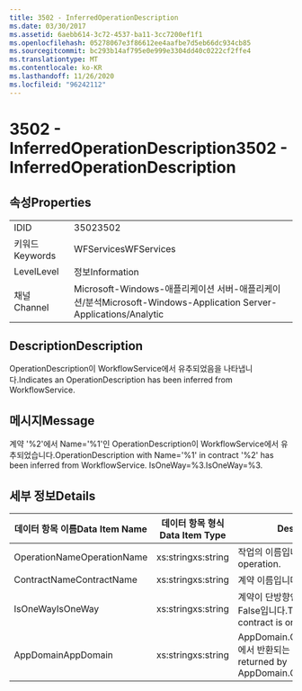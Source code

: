 ```yaml
---
title: 3502 - InferredOperationDescription
ms.date: 03/30/2017
ms.assetid: 6aebb614-3c72-4537-ba11-3cc7200ef1f1
ms.openlocfilehash: 05278067e3f86612ee4aafbe7d5eb66dc934cb85
ms.sourcegitcommit: bc293b14af795e0e999e3304dd40c0222cf2ffe4
ms.translationtype: MT
ms.contentlocale: ko-KR
ms.lasthandoff: 11/26/2020
ms.locfileid: "96242112"
---
```

# <a name="3502---inferredoperationdescription"></a><span data-ttu-id="f3e27-102">3502 - InferredOperationDescription</span><span class="sxs-lookup"><span data-stu-id="f3e27-102">3502 - InferredOperationDescription</span></span>

## <a name="properties"></a><span data-ttu-id="f3e27-103">속성</span><span class="sxs-lookup"><span data-stu-id="f3e27-103">Properties</span></span>  
  
|||  
|-|-|  
|<span data-ttu-id="f3e27-104">ID</span><span class="sxs-lookup"><span data-stu-id="f3e27-104">ID</span></span>|<span data-ttu-id="f3e27-105">3502</span><span class="sxs-lookup"><span data-stu-id="f3e27-105">3502</span></span>|  
|<span data-ttu-id="f3e27-106">키워드</span><span class="sxs-lookup"><span data-stu-id="f3e27-106">Keywords</span></span>|<span data-ttu-id="f3e27-107">WFServices</span><span class="sxs-lookup"><span data-stu-id="f3e27-107">WFServices</span></span>|  
|<span data-ttu-id="f3e27-108">Level</span><span class="sxs-lookup"><span data-stu-id="f3e27-108">Level</span></span>|<span data-ttu-id="f3e27-109">정보</span><span class="sxs-lookup"><span data-stu-id="f3e27-109">Information</span></span>|  
|<span data-ttu-id="f3e27-110">채널</span><span class="sxs-lookup"><span data-stu-id="f3e27-110">Channel</span></span>|<span data-ttu-id="f3e27-111">Microsoft-Windows-애플리케이션 서버-애플리케이션/분석</span><span class="sxs-lookup"><span data-stu-id="f3e27-111">Microsoft-Windows-Application Server-Applications/Analytic</span></span>|  
  
## <a name="description"></a><span data-ttu-id="f3e27-112">Description</span><span class="sxs-lookup"><span data-stu-id="f3e27-112">Description</span></span>  

 <span data-ttu-id="f3e27-113">OperationDescription이 WorkflowService에서 유추되었음을 나타냅니다.</span><span class="sxs-lookup"><span data-stu-id="f3e27-113">Indicates an OperationDescription has been inferred from WorkflowService.</span></span>  
  
## <a name="message"></a><span data-ttu-id="f3e27-114">메시지</span><span class="sxs-lookup"><span data-stu-id="f3e27-114">Message</span></span>  

 <span data-ttu-id="f3e27-115">계약 '%2'에서 Name='%1'인 OperationDescription이 WorkflowService에서 유추되었습니다.</span><span class="sxs-lookup"><span data-stu-id="f3e27-115">OperationDescription with Name='%1' in contract '%2' has been inferred from WorkflowService.</span></span> <span data-ttu-id="f3e27-116">IsOneWay=%3.</span><span class="sxs-lookup"><span data-stu-id="f3e27-116">IsOneWay=%3.</span></span>  
  
## <a name="details"></a><span data-ttu-id="f3e27-117">세부 정보</span><span class="sxs-lookup"><span data-stu-id="f3e27-117">Details</span></span>  
  
|<span data-ttu-id="f3e27-118">데이터 항목 이름</span><span class="sxs-lookup"><span data-stu-id="f3e27-118">Data Item Name</span></span>|<span data-ttu-id="f3e27-119">데이터 항목 형식</span><span class="sxs-lookup"><span data-stu-id="f3e27-119">Data Item Type</span></span>|<span data-ttu-id="f3e27-120">Description</span><span class="sxs-lookup"><span data-stu-id="f3e27-120">Description</span></span>|  
|--------------------|--------------------|-----------------|  
|<span data-ttu-id="f3e27-121">OperationName</span><span class="sxs-lookup"><span data-stu-id="f3e27-121">OperationName</span></span>|<span data-ttu-id="f3e27-122">xs:string</span><span class="sxs-lookup"><span data-stu-id="f3e27-122">xs:string</span></span>|<span data-ttu-id="f3e27-123">작업의 이름입니다.</span><span class="sxs-lookup"><span data-stu-id="f3e27-123">The name of the operation.</span></span>|  
|<span data-ttu-id="f3e27-124">ContractName</span><span class="sxs-lookup"><span data-stu-id="f3e27-124">ContractName</span></span>|<span data-ttu-id="f3e27-125">xs:string</span><span class="sxs-lookup"><span data-stu-id="f3e27-125">xs:string</span></span>|<span data-ttu-id="f3e27-126">계약 이름입니다.</span><span class="sxs-lookup"><span data-stu-id="f3e27-126">The name of the contract.</span></span>|  
|<span data-ttu-id="f3e27-127">IsOneWay</span><span class="sxs-lookup"><span data-stu-id="f3e27-127">IsOneWay</span></span>|<span data-ttu-id="f3e27-128">xs:string</span><span class="sxs-lookup"><span data-stu-id="f3e27-128">xs:string</span></span>|<span data-ttu-id="f3e27-129">계약이 단방향인지 여부를 나타내는 True 또는 False입니다.</span><span class="sxs-lookup"><span data-stu-id="f3e27-129">True or False indicating if the contract is one-way.</span></span>|  
|<span data-ttu-id="f3e27-130">AppDomain</span><span class="sxs-lookup"><span data-stu-id="f3e27-130">AppDomain</span></span>|<span data-ttu-id="f3e27-131">xs:string</span><span class="sxs-lookup"><span data-stu-id="f3e27-131">xs:string</span></span>|<span data-ttu-id="f3e27-132">AppDomain.CurrentDomain.FriendlyName에서 반환되는 문자열입니다.</span><span class="sxs-lookup"><span data-stu-id="f3e27-132">The string returned by AppDomain.CurrentDomain.FriendlyName.</span></span>|
